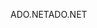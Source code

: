 <span data-ttu-id="9635a-101">ADO.NET</span><span class="sxs-lookup"><span data-stu-id="9635a-101">ADO.NET</span></span>